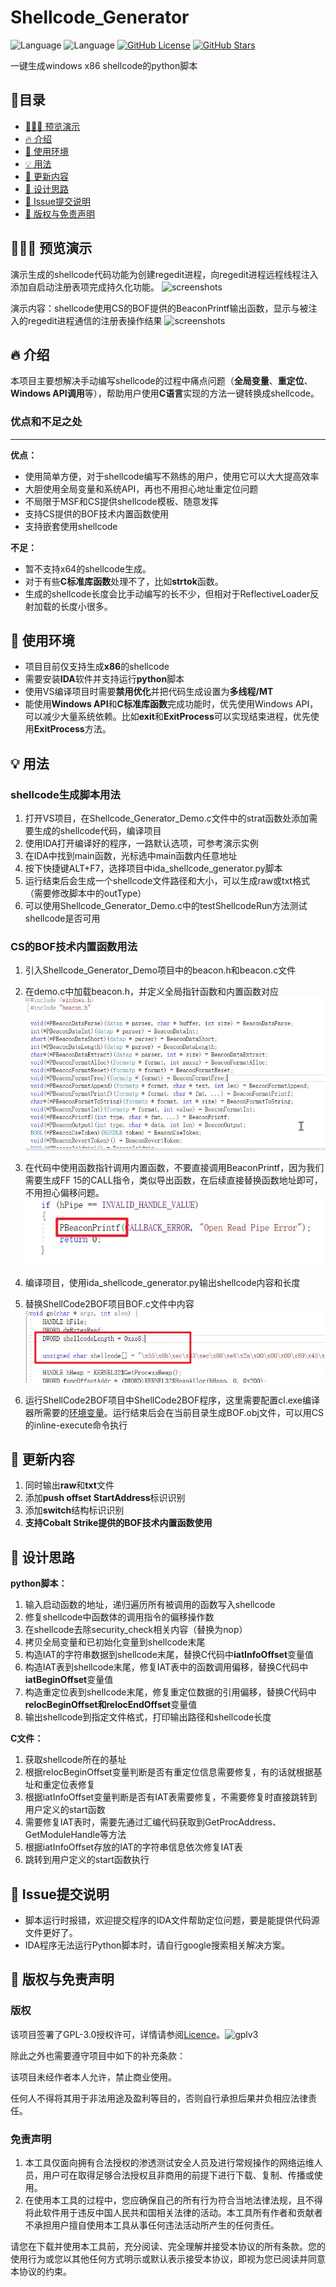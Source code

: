 # Shellcode_Generator

![Language](https://img.shields.io/badge/language-c-blue.svg) ![Language](https://img.shields.io/badge/language-python-blue.svg) [![GitHub License](https://img.shields.io/github/license/jxust-xiaoxiong/Shellcode_Generator.svg)](https://github.com/jxust-xiaoxiong/Shellcode_Generator) [![GitHub Stars](https://img.shields.io/github/stars/jxust-xiaoxiong/Shellcode_Generator.svg)](https://github.com/jxust-xiaoxiong/Shellcode_Generator/stargazers)

一键生成windows x86 shellcode的python脚本

## 📖目录

* [👨🏻‍💻 预览演示](#-预览演示)
* [🔥 介绍](#-介绍)
* [🔗 使用环境](#-使用环境)
* [💡 用法](#-用法)
* [🚀 更新内容](#-更新内容)
* [🔩 设计思路](#-设计思路)
* [🔨 Issue提交说明](#-Issue提交说明)
* [📜 版权与免责声明](#-版权与免责声明)

## 👨🏻‍💻 预览演示

演示生成的shellcode代码功能为创建regedit进程，向regedit进程远程线程注入添加自启动注册表项完成持久化功能。
![screenshots](./res/screenshots.gif)

演示内容：shellcode使用CS的BOF提供的BeaconPrintf输出函数，显示与被注入的regedit进程通信的注册表操作结果
![screenshots](./res/bof.gif)
## 🔥 介绍

​	本项目主要想解决手动编写shellcode的过程中痛点问题（**全局变量**、**重定位**、**Windows API调用**等），帮助用户使用**C语言**实现的方法一键转换成shellcode。

### 优点和不足之处

---

**优点：**

- 使用简单方便，对于shellcode编写不熟练的用户，使用它可以大大提高效率
- 大胆使用全局变量和系统API，再也不用担心地址重定位问题
- 不局限于MSF和CS提供shellcode模板、随意发挥
- 支持CS提供的BOF技术内置函数使用
- 支持嵌套使用shellcode

**不足：**

- 暂不支持x64的shellcode生成。
- 对于有些**C标准库函数**处理不了，比如**strtok**函数。
- 生成的shellcode长度会比手动编写的长不少，但相对于ReflectiveLoader反射加载的长度小很多。

## 🔗 使用环境

- 项目目前仅支持生成**x86**的shellcode
- 需要安装**IDA**软件并支持运行**python**脚本
- 使用VS编译项目时需要**禁用优化**并把代码生成设置为**多线程/MT**
- 能使用**Windows API**和**C标准库函数**完成功能时，优先使用Windows API，可以减少大量系统依赖。比如**exit**和**ExitProcess**可以实现结束进程，优先使用**ExitProcess**方法。

## 💡 用法

### **shellcode生成脚本用法**

1. 打开VS项目，在Shellcode_Generator_Demo.c文件中的strat函数处添加需要生成的shellcode代码，编译项目
2. 使用IDA打开编译好的程序，一路默认选项，可参考演示实例
3. 在IDA中找到main函数，光标选中main函数内任意地址
4. 按下快捷键ALT+F7，选择项目中ida_shellcode_generator.py脚本
5. 运行结束后会生成一个shellcode文件路径和大小，可以生成raw或txt格式（需要修改脚本中的outType）
6. 可以使用Shellcode_Generator_Demo.c中的testShellcodeRun方法测试shellcode是否可用

### CS的BOF技术内置函数用法

1. 引入Shellcode_Generator_Demo项目中的beacon.h和beacon.c文件

2. 在demo.c中加载beacon.h，并定义全局指针函数和内置函数对应
    ![screenshots](./res/img1.jpg)
    
3. 在代码中使用函数指针调用内置函数，不要直接调用BeaconPrintf，因为我们需要生成FF 15的CALL指令，类似导出函数，在后续直接替换函数地址即可，不用担心偏移问题。
    ![screenshots](./res/img2.jpg)
    
4. 编译项目，使用ida_shellcode_generator.py输出shellcode内容和长度

5. 替换ShellCode2BOF项目BOF.c文件中内容
    ![screenshots](./res/img3.jpg)
6. 运行ShellCode2BOF项目中ShellCode2BOF程序，这里需要配置cl.exe编译器所需要的[环境变量](https://blog.csdn.net/weixin_43572650/article/details/122014949)。运行结束后会在当前目录生成BOF.obj文件，可以用CS的inline-execute命令执行

## 🚀 更新内容

1. 同时输出**raw**和**txt**文件
2. 添加**push offset StartAddress**标识识别
3. 添加**switch**结构标识识别
4. **支持Cobalt Strike提供的BOF技术内置函数使用**

## 🔩 设计思路

**python脚本：**

1. 输入启动函数的地址，递归遍历所有被调用的函数写入shellcode
2. 修复shellcode中函数体的调用指令的偏移操作数
3. 在shellcode去除security_check相关内容（替换为nop）
4. 拷贝全局变量和已初始化变量到shellcode末尾
5. 构造IAT的字符串数据到shellcode末尾，替换C代码中**iatInfoOffset**变量值
6. 构造IAT表到shellcode末尾，修复IAT表中的函数调用偏移，替换C代码中**iatBeginOffset**变量值
7. 构造重定位表到shellcode末尾，修复重定位数据的引用偏移，替换C代码中**relocBeginOffset和relocEndOffset**变量值
8. 输出shellcode到指定文件格式，打印输出路径和shellcode长度

**C文件：**

1. 获取shellcode所在的基址
2. 根据relocBeginOffset变量判断是否有重定位信息需要修复，有的话就根据基址和重定位表修复
3. 根据iatInfoOffset变量判断是否有IAT表需要修复，不需要修复时直接跳转到用户定义的start函数
4. 需要修复IAT表时，需要先通过汇编代码获取到GetProcAddress、GetModuleHandle等方法
5. 根据iatInfoOffset存放的IAT的字符串信息依次修复IAT表
6. 跳转到用户定义的start函数执行

## 🔨 Issue提交说明

- 脚本运行时报错，欢迎提交程序的IDA文件帮助定位问题，要是能提供代码源文件更好了。
- IDA程序无法运行Python脚本时，请自行google搜索相关解决方案。

## 📜 版权与免责声明

### 版权 

该项目签署了GPL-3.0授权许可，详情请参阅[Licence](https://raw.githubusercontent.com/jxust-xiaoxiong/Shellcode_Generator/master/Licence)。![gplv3](http://www.gnu.org/graphics/gplv3-or-later.png)

 除此之外也需要遵守项目中如下的补充条款：

 该项目未经作者本人允许，禁止商业使用。

 任何人不得将其用于非法用途及盈利等目的，否则自行承担后果并负相应法律责任。

### 免责声明

1. 本工具仅面向拥有合法授权的渗透测试安全人员及进行常规操作的网络运维人员，用户可在取得足够合法授权且非商用的前提下进行下载、复制、传播或使用。
2. 在使用本工具的过程中，您应确保自己的所有行为符合当地法律法规，且不得将此软件用于违反中国人民共和国相关法律的活动。本工具所有作者和贡献者不承担用户擅自使用本工具从事任何违法活动所产生的任何责任。

请您在下载并使用本工具前，充分阅读、完全理解并接受本协议的所有条款。您的使用行为或您以其他任何方式明示或默认表示接受本协议，即视为您已阅读并同意本协议的约束。

